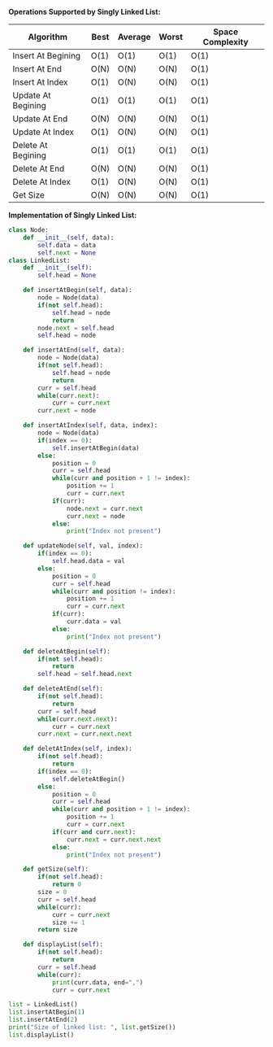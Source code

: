 **Operations Supported by Singly Linked List:**

| Algorithm          | Best | Average | Worst | Space Complexity |
| ------------------ | ---- | ------- | ----- | ---------------- |
| Insert At Begining | O(1) | O(1)    | O(1)  | O(1)             |
| Insert At End      | O(N) | O(N)    | O(N)  | O(1)             |
| Insert At Index    | O(1) | O(N)    | O(N)  | O(1)             |
| Update At Begining | O(1) | O(1)    | O(1)  | O(1)             |
| Update At End      | O(N) | O(N)    | O(N)  | O(1)             |
| Update At Index    | O(1) | O(N)    | O(N)  | O(1)             |
| Delete At Begining | O(1) | O(1)    | O(1)  | O(1)             |
| Delete At End      | O(N) | O(N)    | O(N)  | O(1)             |
| Delete At Index    | O(1) | O(N)    | O(N)  | O(1)             |
| Get Size           | O(N) | O(N)    | O(N)  | O(1)             |

**Implementation of Singly Linked List:**

```python
class Node:
    def __init__(self, data):
        self.data = data
        self.next = None
class LinkedList:
    def __init__(self):
        self.head = None

    def insertAtBegin(self, data):
        node = Node(data)
        if(not self.head):
            self.head = node
            return
        node.next = self.head
        self.head = node

    def insertAtEnd(self, data):
        node = Node(data)
        if(not self.head):
            self.head = node
            return
        curr = self.head
        while(curr.next):
            curr = curr.next
        curr.next = node

    def insertAtIndex(self, data, index):
        node = Node(data)
        if(index == 0):
            self.insertAtBegin(data)
        else:
            position = 0
            curr = self.head
            while(curr and position + 1 != index):
                position += 1
                curr = curr.next
            if(curr):
                node.next = curr.next
                curr.next = node
            else:
                print("Index not present")

    def updateNode(self, val, index):
        if(index == 0):
            self.head.data = val
        else:
            position = 0
            curr = self.head
            while(curr and position != index):
                position += 1
                curr = curr.next
            if(curr):
                curr.data = val
            else:
                print("Index not present")

    def deleteAtBegin(self):
        if(not self.head):
            return
        self.head = self.head.next

    def deleteAtEnd(self):
        if(not self.head):
            return
        curr = self.head
        while(curr.next.next):
            curr = curr.next
        curr.next = curr.next.next

    def deletAtIndex(self, index):
        if(not self.head):
            return
        if(index == 0):
            self.deleteAtBegin()
        else:
            position = 0
            curr = self.head
            while(curr and position + 1 != index):
                position += 1
                curr = curr.next
            if(curr and curr.next):
                curr.next = curr.next.next
            else:
                print("Index not present")

    def getSize(self):
        if(not self.head):
            return 0
        size = 0
        curr = self.head
        while(curr):
            curr = curr.next
            size += 1
        return size

    def displayList(self):
        if(not self.head):
            return
        curr = self.head
        while(curr):
            print(curr.data, end=",")
            curr = curr.next

list = LinkedList()
list.insertAtBegin(1)
list.insertAtEnd(2)
print("Size of linked list: ", list.getSize())
list.displayList()
```